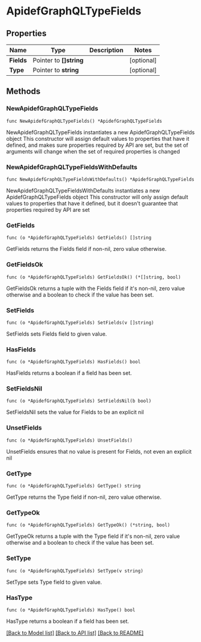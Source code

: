 # ApidefGraphQLTypeFields

## Properties

Name | Type | Description | Notes
------------ | ------------- | ------------- | -------------
**Fields** | Pointer to **[]string** |  | [optional] 
**Type** | Pointer to **string** |  | [optional] 

## Methods

### NewApidefGraphQLTypeFields

`func NewApidefGraphQLTypeFields() *ApidefGraphQLTypeFields`

NewApidefGraphQLTypeFields instantiates a new ApidefGraphQLTypeFields object
This constructor will assign default values to properties that have it defined,
and makes sure properties required by API are set, but the set of arguments
will change when the set of required properties is changed

### NewApidefGraphQLTypeFieldsWithDefaults

`func NewApidefGraphQLTypeFieldsWithDefaults() *ApidefGraphQLTypeFields`

NewApidefGraphQLTypeFieldsWithDefaults instantiates a new ApidefGraphQLTypeFields object
This constructor will only assign default values to properties that have it defined,
but it doesn't guarantee that properties required by API are set

### GetFields

`func (o *ApidefGraphQLTypeFields) GetFields() []string`

GetFields returns the Fields field if non-nil, zero value otherwise.

### GetFieldsOk

`func (o *ApidefGraphQLTypeFields) GetFieldsOk() (*[]string, bool)`

GetFieldsOk returns a tuple with the Fields field if it's non-nil, zero value otherwise
and a boolean to check if the value has been set.

### SetFields

`func (o *ApidefGraphQLTypeFields) SetFields(v []string)`

SetFields sets Fields field to given value.

### HasFields

`func (o *ApidefGraphQLTypeFields) HasFields() bool`

HasFields returns a boolean if a field has been set.

### SetFieldsNil

`func (o *ApidefGraphQLTypeFields) SetFieldsNil(b bool)`

 SetFieldsNil sets the value for Fields to be an explicit nil

### UnsetFields
`func (o *ApidefGraphQLTypeFields) UnsetFields()`

UnsetFields ensures that no value is present for Fields, not even an explicit nil
### GetType

`func (o *ApidefGraphQLTypeFields) GetType() string`

GetType returns the Type field if non-nil, zero value otherwise.

### GetTypeOk

`func (o *ApidefGraphQLTypeFields) GetTypeOk() (*string, bool)`

GetTypeOk returns a tuple with the Type field if it's non-nil, zero value otherwise
and a boolean to check if the value has been set.

### SetType

`func (o *ApidefGraphQLTypeFields) SetType(v string)`

SetType sets Type field to given value.

### HasType

`func (o *ApidefGraphQLTypeFields) HasType() bool`

HasType returns a boolean if a field has been set.


[[Back to Model list]](../README.md#documentation-for-models) [[Back to API list]](../README.md#documentation-for-api-endpoints) [[Back to README]](../README.md)


